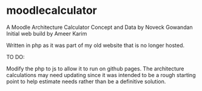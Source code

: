 # moodlecalculator
A Moodle Architecture Calculator
Concept and Data by Noveck Gowandan
Initial web build by Ameer Karim


Written in php as it was part of my old website that is no longer hosted.


TO DO:

Modify the php to js to allow it to run on github pages.
The architecture calculations may need updating since it was intended to be a rough starting point to help estimate needs rather than be a definitive solution.
